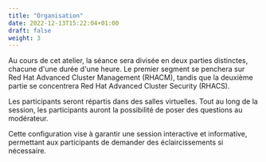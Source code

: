 ```yaml
---
title: "Organisation"
date: 2022-12-13T15:22:04+01:00
draft: false
weight: 3
---
```



Au cours de cet atelier, la séance sera divisée en deux parties distinctes, chacune d'une durée d'une heure. Le premier segment se penchera sur Red Hat Advanced Cluster Management (RHACM), tandis que la deuxième partie se concentrera Red Hat Advanced Cluster Security (RHACS). 

Les participants seront répartis dans des salles virtuelles. Tout au long de la session, les participants auront la possibilité de poser des questions au modérateur. 

Cette configuration vise à garantir une session interactive et informative, permettant aux participants de demander des éclaircissements si nécessaire.